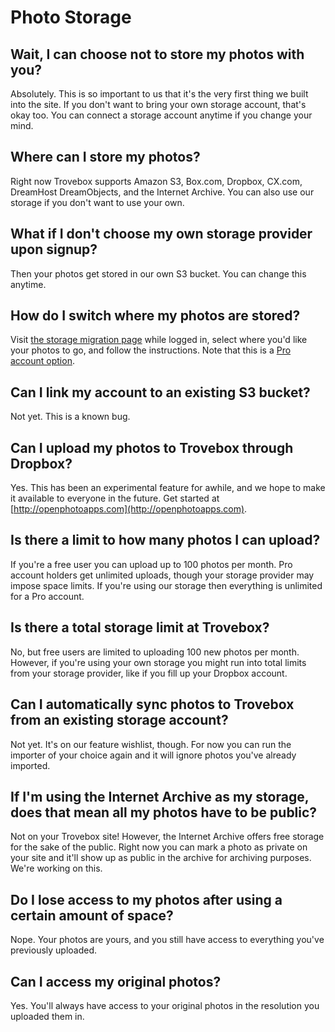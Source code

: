 Photo Storage
=======================

## Wait, I can choose not to store my photos with you?
Absolutely. This is so important to us that it's the very first thing we built into the site. If you don't want to bring your own storage account, that's okay too. You can connect a storage account anytime if you change your mind.

## Where can I store my photos?
Right now Trovebox supports Amazon S3, Box.com, Dropbox, CX.com, DreamHost DreamObjects, and the Internet Archive. You can also use our storage if you don't want to use your own.

## What if I don't choose my own storage provider upon signup?
Then your photos get stored in our own S3 bucket. You can change this anytime.

## How do I switch where my photos are stored?
Visit <a href="http://trovebox.com/migrate">the storage migration page</a> while logged in, select where you'd like your photos to go, and follow the instructions. Note that this is a <a href="https://trovebox.com/plans">Pro account option</a>.

## Can I link my account to an existing S3 bucket?
Not yet. This is a known bug.

## Can I upload my photos to Trovebox through Dropbox?
Yes. This has been an experimental feature for awhile, and we hope to make it available to everyone in the future. Get started at [http://openphotoapps.com](http://openphotoapps.com).

## Is there a limit to how many photos I can upload?
If you're a free user you can upload up to 100 photos per month. Pro account holders get unlimited uploads, though your storage provider may impose space limits. If you're using our storage then everything is unlimited for a Pro account.

## Is there a total storage limit at Trovebox?
No, but free users are limited to uploading 100 new photos per month. However, if you're using your own storage you might run into total limits from your storage provider, like if you fill up your Dropbox account.

## Can I automatically sync photos to Trovebox from an existing storage account?
Not yet. It's on our feature wishlist, though. For now you can run the importer of your choice again and it will ignore photos you've already imported.

## If I'm using the Internet Archive as my storage, does that mean all my photos have to be public?
Not on your Trovebox site! However, the Internet Archive offers free storage for the sake of the public. Right now you can mark a photo as private on your site and it'll show up as public in the archive for archiving purposes. 
We're working on this.

## Do I lose access to my photos after using a certain amount of space?
Nope. Your photos are yours, and you still have access to everything you've previously uploaded.

## Can I access my original photos?
Yes. You'll always have access to your original photos in the resolution you uploaded them in.
